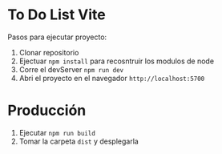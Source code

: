 # To Do List Vite

Pasos para ejecutar proyecto:

1. Clonar repositorio
2. Ejectuar ```npm install``` para recosntruir los modulos de node
3. Corre el devServer ```npm run dev```
4. Abri el proyecto en el navegador ```http://localhost:5700```

# Producción

1. Ejecutar ```npm run build``` 
2. Tomar la carpeta ```dist``` y desplegarla